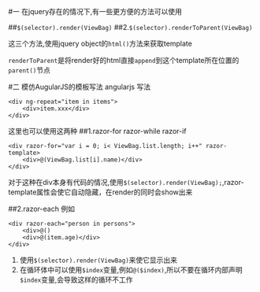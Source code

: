 #一 在jquery存在的情况下,有一些更方便的方法可以使用

##`$(selector).render(ViewBag)`
##2.`$(selector).renderToParent(ViewBag)`

这三个方法,使用jquery object的`html()`方法来获取template

`renderToParent`是将render好的html直接`append`到这个template所在位置的`parent()`节点

#二 模仿AugularJS的模板写法
angularjs 写法

    <div ng-repeat="item in items">
        <div>item.xxx</div>
    </div>

这里也可以使用这两种
##1.razor-for razor-while razor-if
    
    <div razor-for="var i = 0; i< ViewBag.list.length; i++" razor-template>
        <div>@(ViewBag.list[i].name)</div>
    </div>
对于这种在div本身有代码的情况,使用`$(selector).render(ViewBag);`,razor-template属性会使它自动隐藏，在render的同时会show出来

##2.razor-each
例如
    
    <div razor-each="person in persons">
        <div>@()
        <div>@(item.age)</div>
    </div>

1. 使用`$(selector).render(ViewBag)`来使它显示出来
2. 在循环体中可以使用`$index`变量,例如`@($index)`,所以不要在循环内部声明`$index`变量,会导致这样的循环不工作